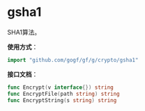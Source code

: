 # gsha1
SHA1算法。

**使用方式**：
```go
import "github.com/gogf/gf/g/crypto/gsha1"
```

**接口文档**：

```go
func Encrypt(v interface{}) string
func EncryptFile(path string) string
func EncryptString(s string) string
```